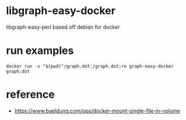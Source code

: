 # libgraph-easy-docker
libgraph-easy-perl based off debian for docker

# run examples

``` console
docker run -v "$(pwd)"/graph.dot:/graph.dot:ro graph-easy-docker graph.dot
```

# reference

- <https://www.baeldung.com/ops/docker-mount-single-file-in-volume>
